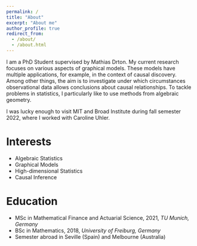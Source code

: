 ```yaml
---
permalink: /
title: "About"
excerpt: "About me"
author_profile: true
redirect_from: 
  - /about/
  - /about.html
---
```


I am a PhD Student supervised by Mathias Drton. My current research focuses on various aspects of graphical models. These models have multiple applications, for example, in the context of causal discovery. Among other things, the aim is to investigate under which circumstances observational data allows conclusions about causal relationships. To tackle problems in statistics, I particularly like to use methods from algebraic geometry.

I was lucky enough to visit MIT and Broad Institute during fall semester 2022, where I worked with Caroline Uhler.

Interests
======
* Algebraic Statistics
* Graphical Models
* High-dimensional Statistics
* Causal Inference


Education
======
* MSc in Mathematical Finance and Actuarial Science, 2021, *TU Munich, Germany*
* BSc in Mathematics, 2018, *University of Freiburg, Germany*
* Semester abroad in Seville (Spain) and Melbourne (Australia)